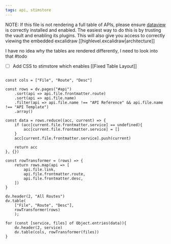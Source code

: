 ```yaml
---
tags: api, stimstore
---
```

NOTE: If this file is not rendering a full table of APIs, please ensure [dataview](https://github.com/blacksmithgu/obsidian-dataview) is correctly installed and enabled. The easiest way to do this is by trusting the vault and enabling its plugins. This will also give you access to correctly viewing the embedded excalidraw [[highlevel.excalidraw|architecture]] 

I have no idea why the tables are rendered differently, I need to look into that #todo 
- [ ] Add CSS to stimstore which enables [[Fixed Table Layout]]

```dataviewjs

const cols = ["File", "Route", "Desc"]

const rows = dv.pages("#api")
	.sort(api => api.file.frontmatter.route)
	.sort(api => api.file.name)
	.filter(api => api.file.name !== "API Reference" && api.file.name !== "API Template")
	.array()

const data = rows.reduce((acc, current) => {
	if (acc[current.file.frontmatter.service] == undefined){
		acc[current.file.frontmatter.service] = []
	}
	acc[current.file.frontmatter.service].push(current)

	return acc
}, {}) 

const rowTransformer = (rows) => {
	return rows.map(api => [
		api.file.link,
		api.file.frontmatter.route,
		api.file.frontmatter.desc,
	])
}

dv.header(2, "All Routes")
dv.table(
    ["File", "Route", "Desc"],
	rowTransformer(rows)
    );

for (const [service, files] of Object.entries(data)){
	dv.header(2, service)
	dv.table(cols, rowTransformer(files))
}

```